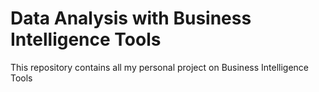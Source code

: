 # Data Analysis with Business Intelligence Tools
This repository contains all my personal project on Business Intelligence Tools
